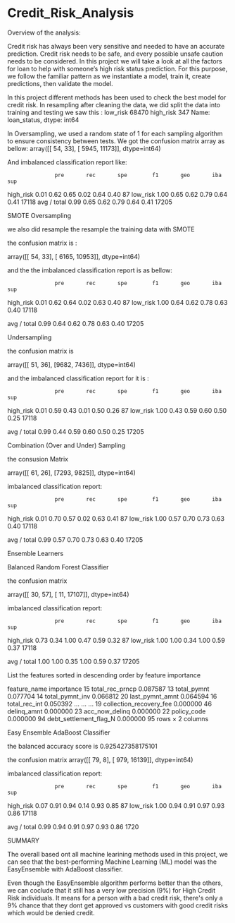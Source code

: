 # Credit_Risk_Analysis

Overview of the analysis: 

Credit risk has always been very sensitive and needed to have an accurate prediction. Credit risk needs to be safe, and every possible unsafe caution needs to be considered. In this project we will take a look at all the factors for loan to help with someone’s high risk status prediction. For this purpose, we follow the familiar pattern as we instantiate a model, train it, create predictions, then validate the model.

In this project different methods has been used to check the best model for credit risk. In resampling after cleaning the data, we did split the data into training and testing we saw this :
low_risk     68470
high_risk      347
Name: loan_status, dtype: int64


In Oversampling, we used a random state of 1 for each sampling algorithm to ensure consistency between tests. We got the confusion matrix array as bellow:
array([[   54,    33],
       [ 5945, 11173]], dtype=int64)

And imbalanced classification report like:

                   pre       rec       spe        f1       geo       iba       sup

  high_risk       0.01      0.62      0.65      0.02      0.64      0.40        87
   low_risk       1.00      0.65      0.62      0.79      0.64      0.41     17118
avg / total       0.99      0.65      0.62      0.79      0.64      0.41     17205


SMOTE Oversampling

we also did resample the resample the training data with SMOTE

the confusion matrix is :

array([[   54,    33],
       [ 6165, 10953]], dtype=int64)
       
and the the imbalanced classification report is as bellow:

                   pre       rec       spe        f1       geo       iba       sup

  high_risk       0.01      0.62      0.64      0.02      0.63      0.40        87
   low_risk       1.00      0.64      0.62      0.78      0.63      0.40     17118

avg / total       0.99      0.64      0.62      0.78      0.63      0.40     17205


Undersampling

the confusion matrix is 

array([[  51,   36],
       [9682, 7436]], dtype=int64)
       
and the imbalanced classification report for it is :

                   pre       rec       spe        f1       geo       iba       sup

  high_risk       0.01      0.59      0.43      0.01      0.50      0.26        87
   low_risk       1.00      0.43      0.59      0.60      0.50      0.25     17118

avg / total       0.99      0.44      0.59      0.60      0.50      0.25     17205

Combination (Over and Under) Sampling

the consusion Matrix 

array([[  61,   26],
       [7293, 9825]], dtype=int64)
       
imbalanced classification report:


                   pre       rec       spe        f1       geo       iba       sup

  high_risk       0.01      0.70      0.57      0.02      0.63      0.41        87
   low_risk       1.00      0.57      0.70      0.73      0.63      0.40     17118

avg / total       0.99      0.57      0.70      0.73      0.63      0.40     17205

Ensemble Learners

Balanced Random Forest Classifier

the confusion matrix

array([[   30,    57],
       [   11, 17107]], dtype=int64)
       
       
 imbalanced classification report:
 
                   pre       rec       spe        f1       geo       iba       sup

  high_risk       0.73      0.34      1.00      0.47      0.59      0.32        87
   low_risk       1.00      1.00      0.34      1.00      0.59      0.37     17118

avg / total       1.00      1.00      0.35      1.00      0.59      0.37     17205 

List the features sorted in descending order by feature importance


feature_name	importance
15	total_rec_prncp	0.087587
13	total_pymnt	0.077704
14	total_pymnt_inv	0.066812
20	last_pymnt_amnt	0.064594
16	total_rec_int	0.050392
...	...	...
19	collection_recovery_fee	0.000000
46	delinq_amnt	0.000000
23	acc_now_delinq	0.000000
22	policy_code	0.000000
94	debt_settlement_flag_N	0.000000
95 rows × 2 columns

Easy Ensemble AdaBoost Classifier

the balanced accuracy score is 0.925427358175101

the confusion matrix array([[   79,     8],
       [  979, 16139]], dtype=int64)
       

 imbalanced classification report:
 
                   pre       rec       spe        f1       geo       iba       sup

  high_risk       0.07      0.91      0.94      0.14      0.93      0.85        87
   low_risk       1.00      0.94      0.91      0.97      0.93      0.86     17118

avg / total       0.99      0.94      0.91      0.97      0.93      0.86     1720


SUMMARY

The overall based ont all machine learining methods used in this project, we can see that the best-performing Machine Learning (ML) model was the EasyEnsemble with AdaBoost classifier. 

Even though the EasyEnsemble algorithm performs better than the others, we can coclude that it still has a very low precision (9%) for High Credit Risk individuals. It means for a person with a bad credit risk, there's only a 9% chance that they dont get approved vs customers with good credit risks which would be denied credit.

